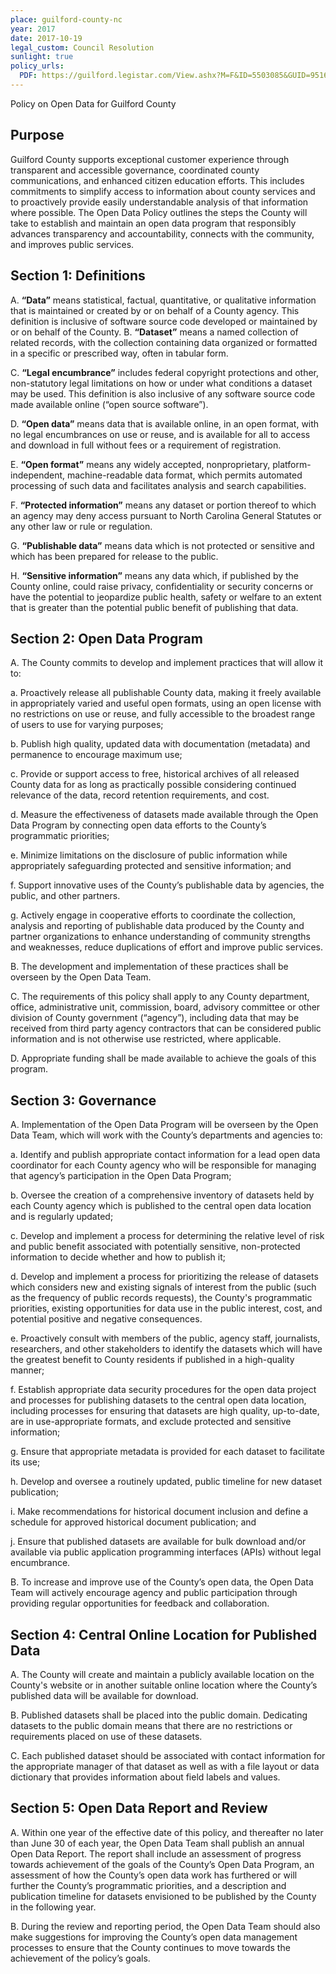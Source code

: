```yaml
---
place: guilford-county-nc
year: 2017
date: 2017-10-19
legal_custom: Council Resolution
sunlight: true
policy_urls:
  PDF: https://guilford.legistar.com/View.ashx?M=F&ID=5503085&GUID=95168185-22C6-4F0B-B44D-3923D5238C01
---
```


Policy on Open Data for Guilford County

## Purpose

Guilford County supports exceptional customer experience through transparent and accessible governance, coordinated county communications, and enhanced citizen education efforts.  This includes commitments to simplify access to information about county services and to proactively provide easily understandable analysis of that information where possible.  The Open Data Policy outlines the steps the County will take to establish and maintain an open data program that responsibly advances transparency and accountability, connects with the community, and improves public services.

## Section 1: Definitions
A.      **“Data”** means statistical, factual, quantitative, or qualitative information that is maintained or created by or on behalf of a County agency. This definition is inclusive of software source code developed or maintained by or on behalf of the County.
B.      **“Dataset”** means a named collection of related records, with the collection containing data organized or formatted in a specific or prescribed way, often in tabular form.

C.      **“Legal encumbrance”** includes federal copyright protections and other, non-statutory legal limitations on how or under what conditions a dataset may be used. This definition is also inclusive of any software source code made available online (“open source software”).

D.      **“Open data”** means data that is available online, in an open format, with no legal encumbrances on use or reuse, and is available for all to access and download in full without fees or a requirement of registration.

E.      **“Open format”** means any widely accepted, nonproprietary, platform-independent, machine-readable data format, which permits automated processing of such data and facilitates analysis and search capabilities.

F.      **“Protected information”** means any dataset or portion thereof to which an agency may deny access pursuant to North Carolina General Statutes or any other law or rule or regulation.

G.      **“Publishable data”** means data which is not protected or sensitive and which has been prepared for release to the public.

H.      **“Sensitive information”** means any data which, if published by the County online, could raise privacy, confidentiality or security concerns or have the potential to jeopardize public health, safety or welfare to an extent that is greater than the potential public benefit of publishing that data.

## Section 2: Open Data Program

A.      The County commits to develop and implement practices that will allow it to:

a.      Proactively release all publishable County data, making it freely available in appropriately varied and useful open formats, using an open license with no restrictions on use or reuse, and fully accessible to the broadest range of users to use for varying purposes;

b.      Publish high quality, updated data with documentation (metadata) and permanence to encourage maximum use;

c.      Provide or support access to free, historical archives of all released County data for as long as practically possible considering continued relevance of the data, record retention requirements, and cost.

d.      Measure the effectiveness of datasets made available through the Open Data Program by connecting open data efforts to the County’s programmatic priorities;

e.      Minimize limitations on the disclosure of public information while appropriately safeguarding protected and sensitive information; and

f.      Support innovative uses of the County’s publishable data by agencies, the public, and other partners.

g.      Actively engage in cooperative efforts to coordinate the collection, analysis and reporting of publishable data produced by the County and partner organizations to enhance understanding of community strengths and weaknesses, reduce duplications of effort and improve public services.

B.      The development and implementation of these practices shall be overseen by the Open Data Team.

C.      The requirements of this policy shall apply to any County department, office, administrative unit, commission, board, advisory committee or other division of County government (“agency”), including data that may be received from third party agency contractors that can be considered public information and is not otherwise use restricted, where applicable.

D.      Appropriate funding shall be made available to achieve the goals of this program.

## Section 3: Governance

A.      Implementation of the Open Data Program will be overseen by the Open Data Team, which will work with the County’s departments and agencies to:

a.      Identify and publish appropriate contact information for a lead open data coordinator for each County agency who will be responsible for managing that agency’s participation in the Open Data Program;

b.      Oversee the creation of a comprehensive inventory of datasets held by each County agency which is published to the central open data location and is regularly updated;

c.      Develop and implement a process for determining the relative level of risk and public benefit associated with potentially sensitive, non-protected information to decide whether and how to publish it;

d.      Develop and implement a process for prioritizing the release of datasets which considers new and existing signals of interest from the public (such as the frequency of public records requests), the County's programmatic priorities, existing opportunities for data use in the public interest, cost, and potential positive and negative consequences.

e.      Proactively consult with members of the public, agency staff, journalists, researchers, and other stakeholders to identify the datasets which will have the greatest benefit to County residents if published in a high-quality manner;

f.      Establish appropriate data security procedures for the open data project and processes for publishing datasets to the central open data location, including processes for ensuring that datasets are high quality, up-to-date, are in use-appropriate formats, and exclude protected and sensitive information;

g.      Ensure that appropriate metadata is provided for each dataset to facilitate its use;

h.      Develop and oversee a routinely updated, public timeline for new dataset publication;

i.      Make recommendations for historical document inclusion and define a schedule for approved historical document publication; and

j.      Ensure that published datasets are available for bulk download and/or available via public application programming interfaces (APIs) without legal encumbrance.

B.      To increase and improve use of the County’s open data, the Open Data Team will actively encourage agency and public participation through providing regular opportunities for feedback and collaboration.

## Section 4: Central Online Location for Published Data

A.      The County will create and maintain a publicly available location on the County's website or in another suitable online location where the County’s published data will be available for download.

B.      Published datasets shall be placed into the public domain. Dedicating datasets to the public domain means that there are no restrictions or requirements placed on use of these datasets.

C.      Each published dataset should be associated with contact information for the appropriate manager of that dataset as well as with a file layout or data dictionary that provides information about field labels and values.

## Section 5: Open Data Report and Review

A.      Within one year of the effective date of this policy, and thereafter no later than June 30 of each year, the Open Data Team shall publish an annual Open Data Report. The report shall include an assessment of progress towards achievement of the goals of the County’s Open Data Program, an assessment of how the County’s open data work has furthered or will further the County’s programmatic priorities, and a description and publication timeline for datasets envisioned to be published by the County in the following year.

B.      During the review and reporting period, the Open Data Team should also make suggestions for improving the County’s open data management processes to ensure that the County continues to move towards the achievement of the policy’s goals.
